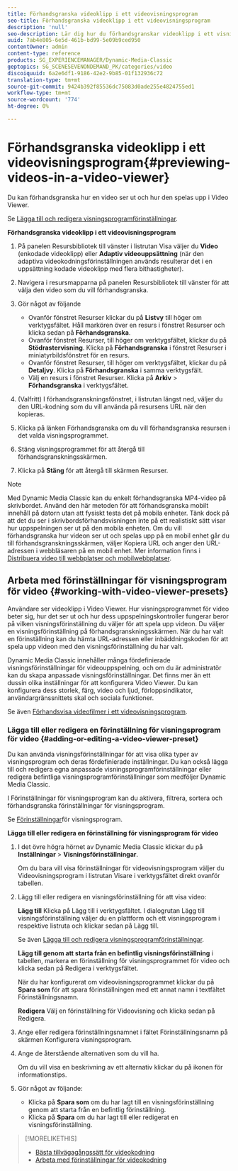 ```yaml
---
title: Förhandsgranska videoklipp i ett videovisningsprogram
seo-title: Förhandsgranska videoklipp i ett videovisningsprogram
description: 'null'
seo-description: Lär dig hur du förhandsgranskar videoklipp i ett visningsprogram för video.
uuid: 7ab4e805-6e5d-461b-bd99-5e09b9ced950
contentOwner: admin
content-type: reference
products: SG_EXPERIENCEMANAGER/Dynamic-Media-Classic
geptopics: SG_SCENESEVENONDEMAND_PK/categories/video
discoiquuid: 6a2e6df1-9186-42e2-9b85-01f132936c72
translation-type: tm+mt
source-git-commit: 9424b392f85536dc75083d0ade255e4824755ed1
workflow-type: tm+mt
source-wordcount: '774'
ht-degree: 0%

---
```



# Förhandsgranska videoklipp i ett videovisningsprogram{#previewing-videos-in-a-video-viewer}

Du kan förhandsgranska hur en video ser ut och hur den spelas upp i Video Viewer.

Se [Lägga till och redigera visningsprogramförinställningar](application-setup.md#adding_and_editing_viewer_presets).

**Förhandsgranska videoklipp i ett videovisningsprogram**

1. På panelen Resursbibliotek till vänster i listrutan Visa väljer du **Video** (enkodade videoklipp) eller **Adaptiv videouppsättning** (när den adaptiva videokodningsförinställningen används resulterar det i en uppsättning kodade videoklipp med flera bithastigheter).
1. Navigera i resursmapparna på panelen Resursbibliotek till vänster för att välja den video som du vill förhandsgranska.
1. Gör något av följande

   * Ovanför fönstret Resurser klickar du på **Listvy** till höger om verktygsfältet. Håll markören över en resurs i fönstret Resurser och klicka sedan på **Förhandsgranska**.
   * Ovanför fönstret Resurser, till höger om verktygsfältet, klickar du på **Stödrastervisning**. Klicka på **Förhandsgranska** i fönstret Resurser i miniatyrbildsfönstret för en resurs.
   * Ovanför fönstret Resurser, till höger om verktygsfältet, klickar du på **Detaljvy**. Klicka på **Förhandsgranska** i samma verktygsfält.
   * Välj en resurs i fönstret Resurser. Klicka på **Arkiv** > **Förhandsgranska** i verktygsfältet.

1. (Valfritt) I förhandsgranskningsfönstret, i listrutan längst ned, väljer du den URL-kodning som du vill använda på resursens URL när den kopieras.
1. Klicka på länken Förhandsgranska om du vill förhandsgranska resursen i det valda visningsprogrammet.
1. Stäng visningsprogrammet för att återgå till förhandsgranskningsskärmen.
1. Klicka på **Stäng** för att återgå till skärmen Resurser.

>[!NOTE]
>
>Med Dynamic Media Classic kan du enkelt förhandsgranska MP4-video på skrivbordet. Använd den här metoden för att förhandsgranska mobilt innehåll på datorn utan att fysiskt testa det på mobila enheter. Tänk dock på att det du ser i skrivbordsförhandsvisningen inte på ett realistiskt sätt visar hur uppspelningen ser ut på den mobila enheten. Om du vill förhandsgranska hur videon ser ut och spelas upp på en mobil enhet går du till förhandsgranskningsskärmen, väljer Kopiera URL och anger den URL-adressen i webbläsaren på en mobil enhet. Mer information finns i [Distribuera video till webbplatser och mobilwebbplatser](deploying-video-websites-mobile-sites.md#deploying_video_to_your_websites_and_mobile_sites).

## Arbeta med förinställningar för visningsprogram för video {#working-with-video-viewer-presets}

Användare ser videoklipp i Video Viewer. Hur visningsprogrammet för video beter sig, hur det ser ut och hur dess uppspelningskontroller fungerar beror på vilken visningsförinställning du väljer för att spela upp videon. Du väljer en visningsförinställning på förhandsgranskningsskärmen. När du har valt en förinställning kan du hämta URL-adressen eller inbäddningskoden för att spela upp videon med den visningsförinställning du har valt.

Dynamic Media Classic innehåller många fördefinierade visningsförinställningar för videouppspelning, och om du är administratör kan du skapa anpassade visningsförinställningar. Det finns mer än ett dussin olika inställningar för att konfigurera Video Viewer. Du kan konfigurera dess storlek, färg, video och ljud, förloppsindikator, användargränssnittets skal och sociala funktioner.

Se även [Förhandsvisa videofilmer i ett videovisningsprogram](previewing-videos-video-viewer.md#previewing_videos_in_a_video_viewer).

### Lägga till eller redigera en förinställning för visningsprogram för video {#adding-or-editing-a-video-viewer-preset}

Du kan använda visningsförinställningar för att visa olika typer av visningsprogram och deras fördefinierade inställningar. Du kan också lägga till och redigera egna anpassade visningsprogramförinställningar eller redigera befintliga visningsprogramförinställningar som medföljer Dynamic Media Classic.

I Förinställningar för visningsprogram kan du aktivera, filtrera, sortera och förhandsgranska förinställningar för visningsprogram.

Se [Förinställningar](application-setup.md#viewer_presets)för visningsprogram.

**Lägga till eller redigera en förinställning för visningsprogram för video**

1. I det övre högra hörnet av Dynamic Media Classic klickar du på **Inställningar** > **Visningsförinställningar**.

   Om du bara vill visa förinställningar för videovisningsprogram väljer du Videovisningsprogram i listrutan Visare i verktygsfältet direkt ovanför tabellen.

1. Lägg till eller redigera en visningsförinställning för att visa video:

   **Lägg till** Klicka på Lägg till i verktygsfältet. I dialogrutan Lägg till visningsförinställning väljer du en plattform och ett visningsprogram i respektive listruta och klickar sedan på Lägg till.

   Se även [Lägga till och redigera visningsprogramförinställningar](application-setup.md#adding_and_editing_viewer_presets).

   **Lägg till genom att starta från en befintlig visningsförinställning** i tabellen, markera en förinställning för visningsprogrammet för video och klicka sedan på Redigera i verktygsfältet.

   När du har konfigurerat om videovisningsprogrammet klickar du på **Spara som** för att spara förinställningen med ett annat namn i textfältet Förinställningsnamn.

   **Redigera** Välj en förinställning för Videovisning och klicka sedan på Redigera.

1. Ange eller redigera förinställningsnamnet i fältet Förinställningsnamn på skärmen Konfigurera visningsprogram.
1. Ange de återstående alternativen som du vill ha.

   Om du vill visa en beskrivning av ett alternativ klickar du på ikonen för informationstips.

1. Gör något av följande:

   * Klicka på **Spara som** om du har lagt till en visningsförinställning genom att starta från en befintlig förinställning.
   * Klicka på **Spara** om du har lagt till eller redigerat en visningsförinställning.

>[!MORELIKETHIS]
>
>* [Bästa tillvägagångssätt för videokodning](uploading-encoding-videos.md#best_practices_for_video_encoding)
>* [Arbeta med förinställningar för videokodning](uploading-encoding-videos.md#working_with_video_encoding_presets)

